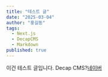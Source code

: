 ```yaml
---
title: "테스트 글"
date: "2025-03-04"
author: "홍길동"
tags:
  - Next.js
  - DecapCMS
  - Markdown
published: true
---
```


<p>이건 테스트 글입니다. Decap CMS?<a href="https://www.naver.com">네이버</a></p>
